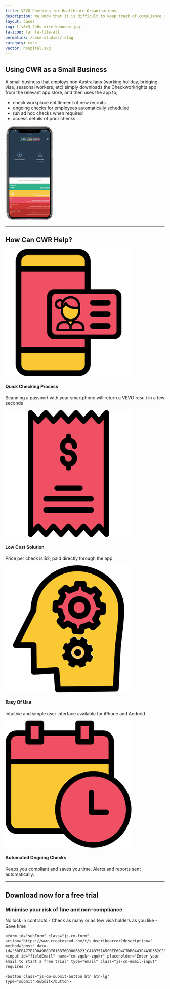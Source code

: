 ```yaml
---
title: VEVO Checking for Healthcare Organisations
description: We know that it is difficult to keep track of compliance in a small business. No HR Team, not core business, compliance doesn’t make you money
layout: cases
img: lfv0v3_2h6s-mike-kononov.jpg
fa-icon: far fa-file-alt
permalink: /case-studies/:slug
category: case
vector: hospital.svg
---
```


 <div class="row casehow text-center">

<div class="col-lg-8 col-12 text-left">
<h2>Using CWR as a Small Business</h2>
<p>A small business that employs non Australians (working holiday, bridging visa, seasonal workers, etc) simply downloads the Checkworkrights app from the relevant app store, and then uses the app to;</p>

<ul>
<li>check workplace entitlement of new recruits</li>
<li>ongoing checks for employees automatically scheduled</li>
<li>run ad hoc checks when required</li>
<li>access details of prior checks</li>
</ul>
</div>
<div class="col-lg-4 col-12"><img style="max-height: 300px;
    width: initial;" src="/assets/img/images/CWR_IphnX-copy.png"></div> 

<div class="col-12"><hr/></div> 
<div class="col-12"><h2 class="text-center">How Can CWR Help?</h2></div>
<div class="col-lg-6 col-12">
<img src="/assets/img/vectors/smartphone.svg">
<h4>Quick Checking Process</h4> 
<p>Scanning a passport with your smartphone will return a VEVO result in a few seconds</p>
</div>
<div class="col-lg-6 col-12">
<img src="/assets/img/vectors/invoice.svg">
<h4>Low Cost Solution</h4>
<p>Price per check is $2, paid directly through the app</p>
</div>
<div class="col-lg-6 col-12">
<img src="/assets/img/vectors/brainstorm.svg">
<h4>Easy Of Use</h4>
<p>Intuitive and simple user interface available for iPhone and Android</p>
</div>
<div class="col-lg-6 col-12">
<img src="/assets/img/vectors/calendar.svg">
<h4>Automated Ongoing Checks</h4>
<p>Keeps you compliant and saves you time. Alerts and reports sent automatically.</p>
</div>
     
<div class="col-12"><hr/></div>
     
</div>
 
<div class="casecta text-center">
<h2>Download now for a free trial</h2>
<h3>Minimise your risk of fine and non-compliance</h3>
<p>No lock in contracts - Check as many or as few visa holders as you like - Save time</p>
    
    <form id="subForm" class="js-cm-form" action="https://www.createsend.com/t/subscribeerror?description=" method="post" data-id="30FEA77E7D0A9B8D7616376B90063231CAA3751A5F0EE694C7DB0443F4A3D352CF8E9AEFBD18AFA098D6D01843F1FA243E1C7D2512F4669122582AAD7BC77F23">	
    <input id="fieldEmail" name="cm-zqukr-zqukr" placeholder="Enter your email to start a free trial" type="email" class="js-cm-email-input"
    required />

    <button class="js-cm-submit-button btn btn-lg" type="submit">Submit</button>

</form>
<script type="text/javascript" src="https://js.createsend1.com/javascript/copypastesubscribeformlogic.js"></script>
</div>
